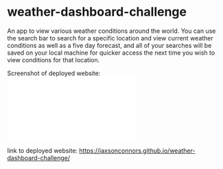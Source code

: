 # weather-dashboard-challenge
An app to view various weather conditions around the world. You can use the search bar to search for a specific location and view current weather conditions as well as a five day forecast, and all of your searches will be saved on your local machine for quicker access the next time you wish to view conditions for that location.

Screenshot of deployed website: ![plot](./assets/1632716016954.pdf)

link to deployed website: https://jaxsonconnors.github.io/weather-dashboard-challenge/
